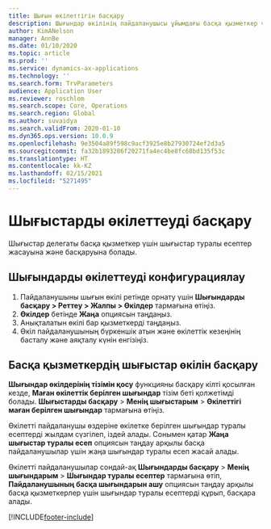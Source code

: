 ```yaml
---
title: Шығын өкілеттігін басқару
description: Шығындар өкілінің пайдаланушысы ұйымдағы басқа қызметкер үшін шығындар туралы есептер құрып, басқара алады.
author: KimANelson
manager: AnnBe
ms.date: 01/10/2020
ms.topic: article
ms.prod: ''
ms.service: dynamics-ax-applications
ms.technology: ''
ms.search.form: TrvParameters
audience: Application User
ms.reviewer: roschlom
ms.search.scope: Core, Operations
ms.search.region: Global
ms.author: suvaidya
ms.search.validFrom: 2020-01-10
ms.dyn365.ops.version: 10.0.9
ms.openlocfilehash: 9e3504a89f598c9acf3925e8b27930724ef2d3a5
ms.sourcegitcommit: fa32b1893286f20271fa4ec4be8fc68bd135f53c
ms.translationtype: HT
ms.contentlocale: kk-KZ
ms.lasthandoff: 02/15/2021
ms.locfileid: "5271495"
---
```

# <a name="manage-expense-delegation"></a>Шығыстарды өкілеттеуді басқару

Шығыстар делегаты басқа қызметкер үшін шығыстар туралы есептер жасауына және басқаруына болады.

## <a name="configure-expense-delegation"></a>Шығындарды өкілеттеуді конфигурациялау

1. Пайдаланушыны шығын өкілі ретінде орнату үшін **Шығындарды басқару > Реттеу > Жалпы > Өкілдер** тармағына өтіңіз.
2. **Өкілдер** бетінде **Жаңа** опциясын таңдаңыз.
3. Анықталатын өкілі бар қызметкерді таңдаңыз. 
4. Өкіл пайдаланушының бүркеншік атын және өкілеттік кезеңінің басталу және аяқталу күнін енгізіңіз.

## <a name="manage-expense-delegation-for-another-employee"></a>Басқа қызметкердің шығыстар өкілін басқару

**Шығындар өкілдерінің тізімін қосу** функцияны басқару кілті қосылған кезде, **Маған өкілеттік берілген шығындар** тізім беті қолжетімді болады. **Шығыстарды басқару** > **Менің шығыстарым** > **Өкілеттігі маған берілген шығындар** тармағына өтіңіз.

Өкілетті пайдаланушы өздеріне өкілетке берілген шығындар туралы есептерді жылдам сүзгілеп, іздей алады. Сонымен қатар **Жаңа шығыстар туралы есеп** опциясын таңдау арқылы басқа пайдаланушылар үшін жаңа шығындар туралы есеп жасай алады.

Өкілетті пайдаланушылар сондай-ақ **Шығындарды басқару** > **Менің шығындарым** > **Шығындар туралы есептер** тармағына өтіп, **Пайдаланушының басқа шығындарын ашу** опциясын таңдау арқылы басқа қызметкерлер үшін шығындар туралы есептерді құрып, басқара алады.


[!INCLUDE[footer-include](../includes/footer-banner.md)]